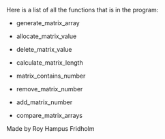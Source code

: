 


Here is a list of all the functions that is  in  the  program:

* generate_matrix_array

* allocate_matrix_value

* delete_matrix_value

* calculate_matrix_length

* matrix_contains_number

* remove_matrix_number

* add_matrix_number

* compare_matrix_arrays

Made by Roy Hampus Fridholm
